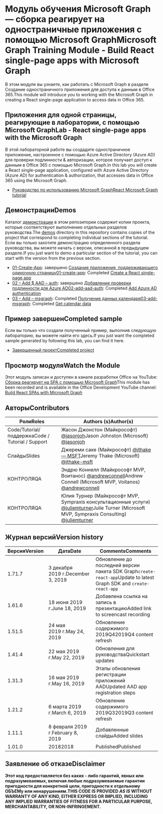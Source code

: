 # <a name="microsoft-graph-training-module---build-react-single-page-apps-with-microsoft-graph"></a><span data-ttu-id="a3911-101">Модуль обучения Microsoft Graph — сборка реагирует на одностраничные приложения с помощью Microsoft Graph</span><span class="sxs-lookup"><span data-stu-id="a3911-101">Microsoft Graph Training Module - Build React single-page apps with Microsoft Graph</span></span>

<span data-ttu-id="a3911-102">В этом модуле вы узнаете, как работать с Microsoft Graph в разделе Создание одностраничного приложения для доступа к данным в Office 365.</span><span class="sxs-lookup"><span data-stu-id="a3911-102">This module will introduce you to working with the Microsoft Graph in creating a React single-page application to access data in Office 365.</span></span>

## <a name="lab---react-single-page-apps-with-the-microsoft-graph"></a><span data-ttu-id="a3911-103">Приложения для одной страницы, реагирующие в лаборатории, с помощью Microsoft Graph</span><span class="sxs-lookup"><span data-stu-id="a3911-103">Lab - React single-page apps with the Microsoft Graph</span></span>

<span data-ttu-id="a3911-104">В этой лабораторной работе вы создадите одностраничное приложение, настроенное с помощью Azure Active Directory (Azure AD) для проверки подлинности & авторизации, которое получает доступ к данным в Office 365 с помощью Microsoft Graph.</span><span class="sxs-lookup"><span data-stu-id="a3911-104">In this lab you will create a React single-page application, configured with Azure Active Directory (Azure AD) for authentication & authorization, that accesses data in Office 365 using the Microsoft Graph.</span></span>

- [<span data-ttu-id="a3911-105">Руководство по использованию Microsoft Graph</span><span class="sxs-lookup"><span data-stu-id="a3911-105">React Microsoft Graph tutorial</span></span>](https://docs.microsoft.com/graph/training/react-tutorial)

## <a name="demos"></a><span data-ttu-id="a3911-106">Демонстрации</span><span class="sxs-lookup"><span data-stu-id="a3911-106">Demos</span></span>

<span data-ttu-id="a3911-107">Каталог [демонстрации](./demos) в этом репозитории содержит копии проекта, которые соответствуют выполнению отдельных разделов руководства.</span><span class="sxs-lookup"><span data-stu-id="a3911-107">The [demos](./demos) directory in this repository contains copies of the project that correspond to completing individual sections of the tutorial.</span></span> <span data-ttu-id="a3911-108">Если вы только захотите демонстрацию определенного раздела руководства, вы можете начать с версии, описанной в предыдущем разделе.</span><span class="sxs-lookup"><span data-stu-id="a3911-108">If you just want to demo a particular section of the tutorial, you can start with the version from the previous section.</span></span>

- <span data-ttu-id="a3911-109">[01-Create-App](demos/01-create-app): завершено [Создание приложения, поддерживающего одиночную страницу](https://docs.microsoft.com/graph/training/react-tutorial?tutorial-step=1)</span><span class="sxs-lookup"><span data-stu-id="a3911-109">[01-create-app](demos/01-create-app): Completed [Create a React single-page app](https://docs.microsoft.com/graph/training/react-tutorial?tutorial-step=1)</span></span>
- <span data-ttu-id="a3911-110">[02 – Add $ AAD – auth](demos/02-add-aad-auth): завершено [Добавление проверки подлинности для Azure AD](https://docs.microsoft.com/graph/training/react-tutorial?tutorial-step=3)</span><span class="sxs-lookup"><span data-stu-id="a3911-110">[02-add-aad-auth](demos/02-add-aad-auth): Completed [Add Azure AD authentication](https://docs.microsoft.com/graph/training/react-tutorial?tutorial-step=3)</span></span>
- <span data-ttu-id="a3911-111">[03 – Add – msgraph](demos/03-add-msgraph): Completed [Получение данных календаря](https://docs.microsoft.com/graph/training/react-tutorial?tutorial-step=4)</span><span class="sxs-lookup"><span data-stu-id="a3911-111">[03-add-msgraph](demos/03-add-msgraph): Completed [Get calendar data](https://docs.microsoft.com/graph/training/react-tutorial?tutorial-step=4)</span></span>

## <a name="completed-sample"></a><span data-ttu-id="a3911-112">Пример завершен</span><span class="sxs-lookup"><span data-stu-id="a3911-112">Completed sample</span></span>

<span data-ttu-id="a3911-113">Если вы только что создали полученный пример, выполнив следующую лабораторию, вы можете найти его здесь.</span><span class="sxs-lookup"><span data-stu-id="a3911-113">If you just want the completed sample generated by following this lab, you can find it here.</span></span>

- [<span data-ttu-id="a3911-114">Завершенный проект</span><span class="sxs-lookup"><span data-stu-id="a3911-114">Completed project</span></span>](demos/03-add-msgraph)

## <a name="watch-the-module"></a><span data-ttu-id="a3911-115">Просмотр модуля</span><span class="sxs-lookup"><span data-stu-id="a3911-115">Watch the Module</span></span>

<span data-ttu-id="a3911-116">Этот модуль записан и доступен в канале разработки Office на YouTube: [Сборка реагирует на SPA с помощью Microsoft Graph](https://youtu.be/IghiKqly-HY)</span><span class="sxs-lookup"><span data-stu-id="a3911-116">This module has been recorded and is available in the Office Development YouTube channel: [Build React SPAs with Microsoft Graph](https://youtu.be/IghiKqly-HY)</span></span>

## <a name="contributors"></a><span data-ttu-id="a3911-117">Авторы</span><span class="sxs-lookup"><span data-stu-id="a3911-117">Contributors</span></span>

|           <span data-ttu-id="a3911-118">Роли</span><span class="sxs-lookup"><span data-stu-id="a3911-118">Roles</span></span>           |                                           <span data-ttu-id="a3911-119">Authors (s)</span><span class="sxs-lookup"><span data-stu-id="a3911-119">Author(s)</span></span>                                           |
| ------------------------- | --------------------------------------------------------------------------------------------- |
| <span data-ttu-id="a3911-120">Code/Tutorial/поддержка</span><span class="sxs-lookup"><span data-stu-id="a3911-120">Code / Tutorial / Support</span></span> | <span data-ttu-id="a3911-121">Жасон Джонстон (Майкрософт) [@jasonjoh](//github.com/jasonjoh)</span><span class="sxs-lookup"><span data-stu-id="a3911-121">Jason Johnston (Microsoft) [@jasonjoh](//github.com/jasonjoh)</span></span>                                 |
| <span data-ttu-id="a3911-122">Слайды</span><span class="sxs-lookup"><span data-stu-id="a3911-122">Slides</span></span>                    | <span data-ttu-id="a3911-123">Джереми саке (Майкрософт) [@jthake — MSFT](//github.com/jthake-msft)</span><span class="sxs-lookup"><span data-stu-id="a3911-123">Jeremy Thake (Microsoft) [@jthake-msft](//github.com/jthake-msft)</span></span>                             |
| <span data-ttu-id="a3911-124">КОНТРОЛЯ</span><span class="sxs-lookup"><span data-stu-id="a3911-124">QA</span></span>                        | <span data-ttu-id="a3911-125">Эндрю Коннелл (Майкрософт MVP, Воитанос) [@andrewconnell](//github.com/andrewconnell)</span><span class="sxs-lookup"><span data-stu-id="a3911-125">Andrew Connell (Microsoft MVP, Voitanos) [@andrewconnell](//github.com/andrewconnell)</span></span>         |
| <span data-ttu-id="a3911-126">КОНТРОЛЯ</span><span class="sxs-lookup"><span data-stu-id="a3911-126">QA</span></span>                        | <span data-ttu-id="a3911-127">Юлия Турнер (Майкрософт MVP, Sympraxis консультационные услуги) [@juliemturner](//github.com/juliemturner)</span><span class="sxs-lookup"><span data-stu-id="a3911-127">Julie Turner (Microsoft MVP, Sympraxis Consulting) [@juliemturner](//github.com/juliemturner)</span></span> |

## <a name="version-history"></a><span data-ttu-id="a3911-128">Журнал версий</span><span class="sxs-lookup"><span data-stu-id="a3911-128">Version history</span></span>

| <span data-ttu-id="a3911-129">Версия</span><span class="sxs-lookup"><span data-stu-id="a3911-129">Version</span></span> |       <span data-ttu-id="a3911-130">Дата</span><span class="sxs-lookup"><span data-stu-id="a3911-130">Date</span></span>       |              <span data-ttu-id="a3911-131">Comments</span><span class="sxs-lookup"><span data-stu-id="a3911-131">Comments</span></span>              |
| ------- | ---------------- | ---------------------------------- |
| <span data-ttu-id="a3911-132">1.7</span><span class="sxs-lookup"><span data-stu-id="a3911-132">1.7</span></span>     | <span data-ttu-id="a3911-133">3 декабря 2019 г.</span><span class="sxs-lookup"><span data-stu-id="a3911-133">December 3, 2019</span></span> | <span data-ttu-id="a3911-134">Обновление до последней версии пакета SDK Graph`create-react-app`</span><span class="sxs-lookup"><span data-stu-id="a3911-134">Update to latest Graph SDK and `create-react-app`</span></span> |
| <span data-ttu-id="a3911-135">1.6</span><span class="sxs-lookup"><span data-stu-id="a3911-135">1.6</span></span>     | <span data-ttu-id="a3911-136">18 июня 2019 г.</span><span class="sxs-lookup"><span data-stu-id="a3911-136">June 18, 2019</span></span>    | <span data-ttu-id="a3911-137">Добавлена ссылка на запись в презентацию</span><span class="sxs-lookup"><span data-stu-id="a3911-137">Added link to screencast recording</span></span> |
| <span data-ttu-id="a3911-138">1.5</span><span class="sxs-lookup"><span data-stu-id="a3911-138">1.5</span></span>     | <span data-ttu-id="a3911-139">24 мая 2019 г.</span><span class="sxs-lookup"><span data-stu-id="a3911-139">May 24, 2019</span></span>     | <span data-ttu-id="a3911-140">Обновление содержимого 2019Q4</span><span class="sxs-lookup"><span data-stu-id="a3911-140">2019Q4 content refresh</span></span>             |
| <span data-ttu-id="a3911-141">1.4</span><span class="sxs-lookup"><span data-stu-id="a3911-141">1.4</span></span>     | <span data-ttu-id="a3911-142">22 мая 2019 г.</span><span class="sxs-lookup"><span data-stu-id="a3911-142">May 22, 2019</span></span>     | <span data-ttu-id="a3911-143">Обновления для руководства</span><span class="sxs-lookup"><span data-stu-id="a3911-143">Quickstart updates</span></span>                 |
| <span data-ttu-id="a3911-144">1.3</span><span class="sxs-lookup"><span data-stu-id="a3911-144">1.3</span></span>     | <span data-ttu-id="a3911-145">16 мая 2019 г.</span><span class="sxs-lookup"><span data-stu-id="a3911-145">May 16, 2019</span></span>     | <span data-ttu-id="a3911-146">Этапы обновления регистрации приложений AAD</span><span class="sxs-lookup"><span data-stu-id="a3911-146">Updated AAD app registration steps</span></span> |
| <span data-ttu-id="a3911-147">1.2</span><span class="sxs-lookup"><span data-stu-id="a3911-147">1.2</span></span>     | <span data-ttu-id="a3911-148">6 марта 2019 г.</span><span class="sxs-lookup"><span data-stu-id="a3911-148">March 6, 2019</span></span>    | <span data-ttu-id="a3911-149">Обновление содержимого 2019Q3</span><span class="sxs-lookup"><span data-stu-id="a3911-149">2019Q3 content refresh</span></span>             |
| <span data-ttu-id="a3911-150">1.1</span><span class="sxs-lookup"><span data-stu-id="a3911-150">1.1</span></span>     | <span data-ttu-id="a3911-151">8 февраля 2019 г.</span><span class="sxs-lookup"><span data-stu-id="a3911-151">February 8, 2019</span></span> | <span data-ttu-id="a3911-152">Добавленные слайды</span><span class="sxs-lookup"><span data-stu-id="a3911-152">Added slides</span></span>                       |
| <span data-ttu-id="a3911-153">1.0</span><span class="sxs-lookup"><span data-stu-id="a3911-153">1.0</span></span>     | <span data-ttu-id="a3911-154">2018</span><span class="sxs-lookup"><span data-stu-id="a3911-154">2018</span></span>             | <span data-ttu-id="a3911-155">Published</span><span class="sxs-lookup"><span data-stu-id="a3911-155">Published</span></span>                          |

## <a name="disclaimer"></a><span data-ttu-id="a3911-156">Заявление об отказе</span><span class="sxs-lookup"><span data-stu-id="a3911-156">Disclaimer</span></span>

<span data-ttu-id="a3911-157">**Этот код предоставляется без каких *-* либо гарантий, явных или подразумеваемых, включая любые подразумеваемые гарантии пригодности для конкретной цели, пригодности к отдельному ОБЪЕМу или ненарушениям.**</span><span class="sxs-lookup"><span data-stu-id="a3911-157">**THIS CODE IS PROVIDED *AS IS* WITHOUT WARRANTY OF ANY KIND, EITHER EXPRESS OR IMPLIED, INCLUDING ANY IMPLIED WARRANTIES OF FITNESS FOR A PARTICULAR PURPOSE, MERCHANTABILITY, OR NON-INFRINGEMENT.**</span></span>
